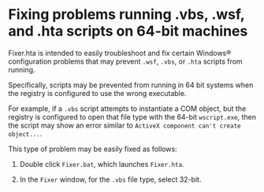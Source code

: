 
# Fixing problems running .vbs, .wsf, and .hta scripts on 64-bit machines

Fixer.hta is intended to easily troubleshoot and fix certain Windows&reg; configuration problems that may prevent `.wsf`, `.vbs`, or `.hta` scripts from running.  

Specifically, scripts may be prevented from running in 64 bit systems when the registry is configured to use the wrong executable.  

For example, if a `.vbs` script attempts to instantiate a COM object, but the registry is configured to open that file type with the 64-bit `wscript.exe`, then the script may show an error similar to `ActiveX component can't create object...`.  

This type of problem may be easily fixed as follows:  
 
1) Double click `Fixer.bat`, which launches `Fixer.hta`. 

2) In the `Fixer` window, for the `.vbs` file type, select 32-bit.